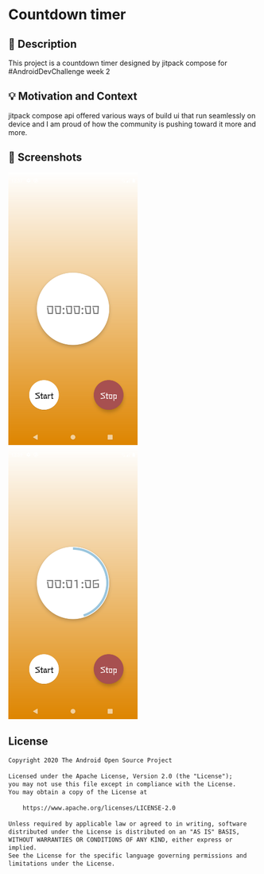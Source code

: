 # Countdown timer

## :scroll: Description
<!--- Describe your app in one or two sentences -->
This project is a countdown timer designed by jitpack compose for #AndroidDevChallenge week 2 

## :bulb: Motivation and Context
<!--- Optionally point readers to interesting parts of your submission. -->
<!--- What are you especially proud of? -->
jitpack compose api offered various ways of build ui that run seamlessly on device and I am proud of how the community is pushing toward it more and more.

## :camera_flash: Screenshots
<!-- You can add more screenshots here if you like -->
<img src="/results/screenshot_1.png" width="260">&emsp;<img src="/results/screenshot_2.png" width="260">

## License
``` 
Copyright 2020 The Android Open Source Project

Licensed under the Apache License, Version 2.0 (the "License");
you may not use this file except in compliance with the License.
You may obtain a copy of the License at

    https://www.apache.org/licenses/LICENSE-2.0

Unless required by applicable law or agreed to in writing, software
distributed under the License is distributed on an "AS IS" BASIS,
WITHOUT WARRANTIES OR CONDITIONS OF ANY KIND, either express or implied.
See the License for the specific language governing permissions and
limitations under the License.
```
